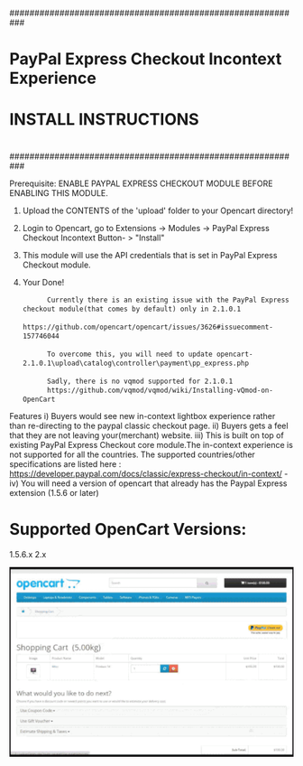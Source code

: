 ###########################################################
#         PayPal Express Checkout Incontext Experience    #
#         INSTALL INSTRUCTIONS     	                      #
#   							                                        #
#        								                                  #
###########################################################

Prerequisite: ENABLE PAYPAL EXPRESS CHECKOUT MODULE BEFORE ENABLING THIS MODULE.

1. Upload the CONTENTS of the 'upload' folder to your Opencart directory!

2. Login to Opencart, go to Extensions -> Modules -> PayPal Express Checkout Incontext Button- > "Install"

3. This module will use the API credentials that is set in PayPal Express Checkout module.

4. Your Done! 
             
             
             Currently there is an existing issue with the PayPal Express checkout module(that comes by default) only in 2.1.0.1
             https://github.com/opencart/opencart/issues/3626#issuecomment-157746044
             
             To overcome this, you will need to update opencart-2.1.0.1\upload\catalog\controller\payment\pp_express.php
             
             Sadly, there is no vqmod supported for 2.1.0.1
             https://github.com/vqmod/vqmod/wiki/Installing-vQmod-on-OpenCart


Features
i) Buyers would see new in-context lightbox experience rather than re-directing to the paypal classic checkout page.
ii) Buyers gets a feel that they are not leaving your(merchant) website.
iii) This is built on top of existing PayPal Express Checkout core module.The in-context experience is not supported for all the 
countries. The supported countries/other specifications are listed here : https://developer.paypal.com/docs/classic/express-checkout/in-context/
-iv) You will need a version of opencart that already has the Paypal Express extension (1.5.6 or later)

Supported OpenCart Versions:
================
1.5.6.x
2.x

<img src="demo.gif" alt="hi" class="inline"/>



